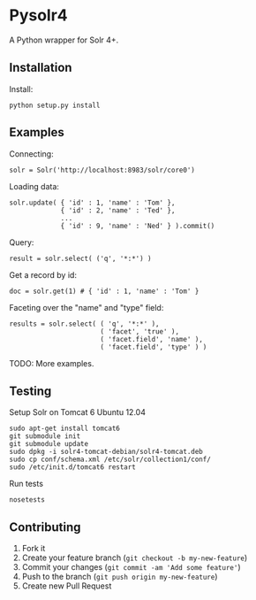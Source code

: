 # Pysolr4

A Python wrapper for Solr 4+.

## Installation

Install:

    python setup.py install

## Examples

Connecting:

    solr = Solr('http://localhost:8983/solr/core0')

Loading data:

    solr.update( { 'id' : 1, 'name' : 'Tom' },
                 { 'id' : 2, 'name' : 'Ted' },
                 ... 
                 { 'id' : 9, 'name' : 'Ned' } ).commit()

Query:

    result = solr.select( ('q', '*:*') )

Get a record by id:
    
    doc = solr.get(1) # { 'id' : 1, 'name' : 'Tom' }

Faceting over the "name" and "type" field:

    results = solr.select( ( 'q', '*:*' ),
                           ( 'facet', 'true' ),
                           ( 'facet.field', 'name' ),
                           ( 'facet.field', 'type' ) )

TODO: More examples.

## Testing

Setup Solr on Tomcat 6 Ubuntu 12.04

    sudo apt-get install tomcat6
    git submodule init
    git submodule update
    sudo dpkg -i solr4-tomcat-debian/solr4-tomcat.deb
    sudo cp conf/schema.xml /etc/solr/collection1/conf/
    sudo /etc/init.d/tomcat6 restart

Run tests

    nosetests

## Contributing

1. Fork it
2. Create your feature branch (`git checkout -b my-new-feature`)
3. Commit your changes (`git commit -am 'Add some feature'`)
4. Push to the branch (`git push origin my-new-feature`)
5. Create new Pull Request
